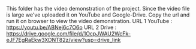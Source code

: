 This folder has the video demonstration of the project.
Since the video file is large we've uploaded it on YouTube and Google-Drive.
Copy the url and run it on browser to view the video demonstration.
URL 1 YouTube : https://youtu.be/ABNej6c7O6o
URL 2 Drive : https://drive.google.com/file/d/1OcpJWAU2WcFk-eJF7EgRaEkw3XDNT82z/view?usp=drive_link
